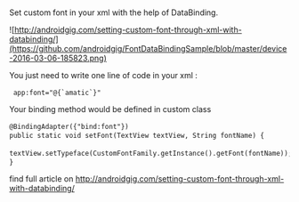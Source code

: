 # 
Set custom font in your xml with the help of DataBinding.


![http://androidgig.com/setting-custom-font-through-xml-with-databinding/](https://github.com/androidgig/FontDataBindingSample/blob/master/device-2016-03-06-185823.png)

You just need to write one line of code in your xml : 

     app:font="@{`amatic`}"

Your binding method would be defined in custom class

    @BindingAdapter({"bind:font"})
    public static void setFont(TextView textView, String fontName) {
        textView.setTypeface(CustomFontFamily.getInstance().getFont(fontName));
    }

find full article on  http://androidgig.com/setting-custom-font-through-xml-with-databinding/